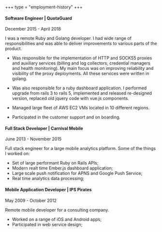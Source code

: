 +++
type = "employment-history"
+++

#### Software Engineer | QuotaGuard

<date>December 2015 - April 2018</date>

I was a remote Ruby and Golang developer. I had wide range of responsibilities and was able to deliver improvements to various parts of the product. 

- Was responsible for the implementation of HTTP and SOCKS5 proxies and auxiliary services (billing and log collectors, credential managers and health monitoring). My main focus was on improving reliability and visibility of the proxy deployments. All these services were written in golang.

- Was also responsible for a ruby dashboard application. I performed upgrade from rails 3 to rails 5, implemented and released re-designed version, replaced old jquery code with vue.js components.

- Managed large fleet of AWS EC2 VMs located in 10 different regions.

- Participated in the customer support and on boarding.

#### Full Stack Developer | Carnival Mobile

<date>June 2013 - November 2015</date>

Full stack engineer for a large mobile analytics platform. Some of the things I worked on:

- Set of large performant Ruby on Rails APIs;
- Modern realt time Ember.js dashboard application;
- Large scale push notification for APNS and Google Push Service;
- Real time analytics data processing;

#### Mobile Application Developer | IPS Pirates

<date>May 2009 - October 2012</date>

Remote mobile developer for a consulting company.

- Worked on a range of iOS and Android apps;
- Participated in web service design;
